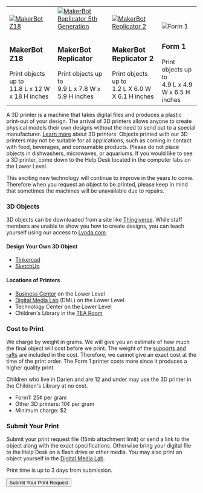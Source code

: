 <div class="table-responsive">
  <table class="table">
   <tbody>
      <tr>
         <td style="vertical-align:bottom">
            <a href="http://store.makerbot.com/replicator-z18"><img class="img-responsive" alt="MakerBot Z18" title="MakerBot Z18 Credit: MakerBot®" src="/uploads/equipment/makerbot_z18.gif" /></a>
         </td>
         <td style="vertical-align:bottom">
            <a href="http://store.makerbot.com/replicator"><img class="img-responsive" alt="MakerBot Replicator 5th Generation" title="MakerBot Replicator 5th Generation Credit: MakerBot®" src="/uploads/equipment/makerbot_replicator.gif" /></a>
         </td>
         <td style="vertical-align:bottom">
            <a href="https://store.makerbot.com/replicator2.html"><img class="img-responsive" alt="MakerBot Replicator 2" src="/uploads/equipment/makerbot_replicator_2.gif" /></a>
         </td>
         <td style="vertical-align:bottom">
            <img class="img-responsive" src="/uploads/equipment/form_1.gif" alt="Form 1" title="Form 1"/>
         </td>
      </tr>
      <tr>
         <td>
            <h3>MakerBot Z18</h3>
         Print objects up to
         <br />
         11.8 L x 12 W x 18 H inches
         </td>
         <td>
            <h3>MakerBot Replicator</h3>
         Print objects up to
         <br /> 
         9.9 L x 7.8 W x 5.9 H inches
      </td>
      <td>
            <h3>MakerBot Replicator 2</h3>
         Print objects up to
         <br /> 
         1.2 L X 6.0 W X 6.1 H inches
      </td>
      <td>
            <h3>Form 1</h3>
         Print objects up to
         <br /> 
                        4.9 L x 4.9 W x 6.5 H inches
      </td>
      </tr>
   </tbody>
  </table>
</div>

<div class="margin-bottom-20"></div>

A 3D printer is a machine that takes digital files and produces a plastic print-out of your design. The arrival of 3D printers allows anyone to create physical models their own designs without the need to send out to a special manufacturer. [Learn more](http://www.3dprinter.net/reference/what-is-3d-printing "Learn more about 3D Printers") about 3D printers. Objects printed with our 3D printers may not be suitable for all applications, such as coming in contact with food, beverages, and consumable products. Please do not place objects in dishwashers, microwaves, or aquariums. If you would like to see a 3D printer, come down to the Help Desk located in the computer labs on the Lower Level.

This exciting new technology will continue to improve in the years to come. Therefore when you request an object to be printed, please keep in mind that sometimes the machines will be unavailable due to repairs.

<div class="margin-bottom-30"></div>

<div class="row">

<div class="col-md-4">

### 3D Objects

3D objects can be downloaded from a site like [Thingiverse](http://thingiverse.com "Thingiverse"). While staff members are unable to show you how to create designs, you can teach yourself using our access to [Lynda.com](https://www.lynda.com/portal/sip?org=darienlibrary.org "Lynda.com").

#### Design Your Own 3D Object

* [Tinkercad](http://tinkercad.com/ "Tinkercad")
* [SketchUp](http://www.sketchup.com/ "Sketch")


#### Locations of Printers

* [Business Center](/business-center "Business Center") on the Lower Level
* [Digital Media Lab](/dml "Digital Media Lab") (DML) on the Lower Level
* Technology Center on the Lower Level
* Children's Library in the [TEA Room](/tearoom "TEA Room") 
</div>

<div class="col-md-4">

### Cost to Print

We charge by weight in grams. We will give you an estimate of how much the final object will cost before we print. The weight of the [supports and rafts](https://www.simplify3d.com/support/tutorials/rafts-skirts-and-brims/ "Supports and rafts") are included in the cost. Therefore, we cannot give an exact cost at the time of the print order. The Form 1 printer costs more since it produces a higher quality print.

Children who live in Darien and are 12 and under may use the 3D printer in the Children's Library at no cost.

* Form1: 25¢ per gram
* Other 3D printers: 10¢ per gram
* Minimum charge: $2

</div>
<div class="col-md-4">

### Submit Your Print

Submit your print request file (15mb attachment limit) or send a link to the object along with the exact specifications. Otherwise bring your digital file to the Help Desk on a flash drive or other media. You may also print an object yourself in the [Digital Media Lab](/dml "Digital Media Lab").

Print time is up to 3 days from submission.

<div class="margin-bottom-20"></div>

<a href="/3D-print-request"><button class="btn-u btn-u-lg btn-u-dark-blue btn-block" type="button">Submit Your Print Request</button></a>
</div>
</div>
<div class="margin-bottom-20"></div>
